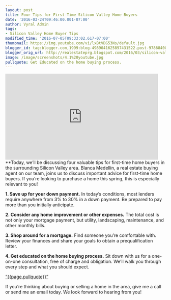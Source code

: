```yaml
---
layout: post
title: Four Tips for First-Time Silicon Valley Home Buyers
date: '2016-03-24T09:46:00.001-07:00'
author: Vyral Admin
tags:
- Silicon Valley Home Buyer Tips
modified_time: '2016-07-05T09:33:02.617-07:00'
thumbnail: https://img.youtube.com/vi/lxBtVDG53Ns/default.jpg
blogger_id: tag:blogger.com,1999:blog-4989041625897431522.post-978684005490137846
blogger_orig_url: http://realestateprg.blogspot.com/2016/03/silicon-valley-real-estate-first-time.html
image: /image/screenshots/4.1%20youtube.jpg
pullquote: Get Educated on the home buying process.
---
```


<iframe 
width="480" height="270" src="https://www.youtube.com/embed/lxBtVDG53Ns" 
frameborder="0" allowfullscreen></iframe>
**Today, we’ll be discussing four valuable tips for first-time home buyers in the surrounding Silicon Valley area. Blanca Medellin, a real estate buying agent on our team, joins us to discuss important advice for first-time home buyers. If you’re looking to purchase a home this spring, this is especially relevant to you! 

**1. Save up for your down payment.** In today’s conditions, most lenders require anywhere from 3% to 30% in a down payment. Be prepared to pay more than you initially anticipate.

**2. Consider any home improvement or other expenses.** The total cost is not only your mortgage payment, but utility, landscaping, maintenance, and other monthly bills.

**3. Shop around for a mortgage.** Find someone you’re comfortable with. Review your finances and share your goals to obtain a prequalification letter.

**4. Get educated on the home buying process.** Sit down with us for a one-on-one consultation, free of charge and obligation. We’ll walk you through every step and what you should expect. 

<a href="https://twitter.com/home/?status={{page.pullquote}}%20{{site.url}}{{page.url}}%20via%40{{site.data.settings.socials.twitter | remove: 'https://twitter.com/'}}" target='_blank' class="pullquote">&#8220;{{page.pullquote}}&#8221;</a>

If you’re thinking about buying or selling a home in the area, give me a call or send me an email today. We look forward to hearing from you!